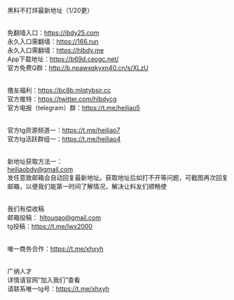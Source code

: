 黑料不打烊最新地址（1/20更）

<br>免翻墙入口：https://ibdy25.com
<br>永久入口需翻墙：https://166.run
<br>永久入口需翻墙：https://hlbdy.me
<br>App下载地址：https://b69d.ceogc.net/
<br>官方免费Q群：http://b.npawxqkyxn40.cn/s/XLzU

<br>撸友福利：https://bc8b.mlqtybsjr.cc
<br>官方推特：https://twitter.com/hlbdycg
<br>官方电报（telegram）群：https://t.me/heiliao5

<br>官方tg资源频道一：https://t.me/heiliao7
<br>官方tg活跃群组一：https://t.me/heiliao4

<br>新地址获取方法一：
<br>heiliaobdy@gmail.com
<br>发任意致邮箱会自动回复最新地址。获取地址后如打不开等问题，可截图再次回复邮箱，以便我们能第一时间了解情况，解决让料友们顺畅使

<br>我们有偿收稿
<br>邮箱投稿： hltougao@gmail.com
<br>tg投稿：https://t.me/lwx2000

<br>唯一商务合作：https://t.me/xhxyh

<br>广纳人才
<br>详情请官网“加入我们”查看
<br>请联系唯一tg号：https://t.me/xhxyh


